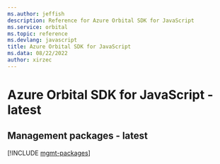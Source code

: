 ```yaml
---
ms.author: jeffish
description: Reference for Azure Orbital SDK for JavaScript
ms.service: orbital
ms.topic: reference
ms.devlang: javascript
title: Azure Orbital SDK for JavaScript
ms.data: 08/22/2022
author: xirzec
---
```

# Azure Orbital SDK for JavaScript - latest

## Management packages - latest
[!INCLUDE [mgmt-packages](orbital-mgmt-index.md)]